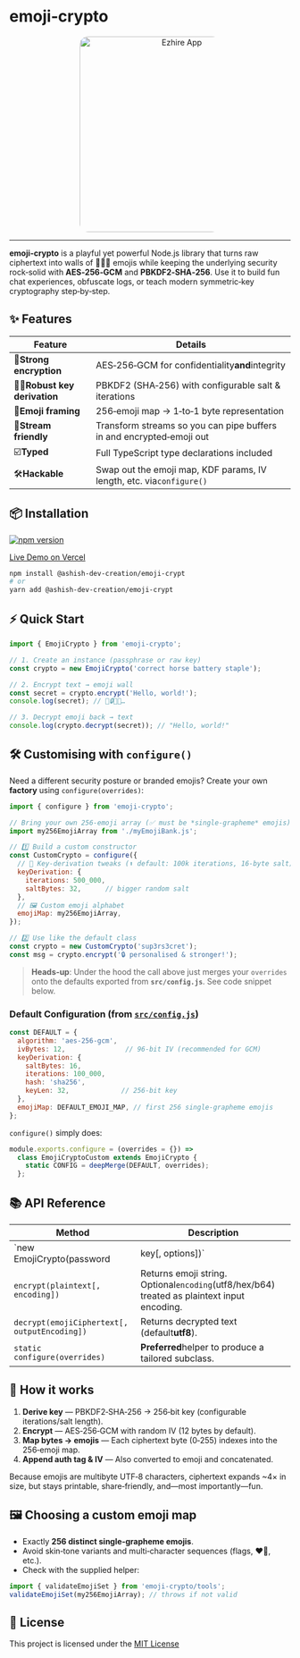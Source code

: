 # emoji‑crypto

<div align="center" >
  <img src="https://res.cloudinary.com/diyncva2v/image/upload/v1753081544/ygulghdwsx0zxooo1liv.png" target="_blank" alt="Ezhire App" style="max-width: 50%; height: 350px; border-radius: 15px;" />
</div>

---

**emoji‑crypto** is a playful yet powerful Node.js library that turns raw ciphertext into walls of 📙😃🔑 emojis while keeping the underlying security rock‑solid with **AES‑256‑GCM** and **PBKDF2‑SHA‑256**. Use it to build fun chat experiences, obfuscate logs, or teach modern symmetric‑key cryptography step‑by‑step.

## ✨ Features


| Feature                             | Details                                                               |
| ----------------------------------- | --------------------------------------------------------------------- |
| 🔐**Strong encryption**             | AES‑256‑GCM for confidentiality**and**integrity                     |
| 🏋️‍♀️**Robust key derivation** | PBKDF2 (SHA‑256) with configurable salt & iterations                 |
| 🧩**Emoji framing**                 | 256‑emoji map → 1‑to‑1 byte representation                        |
| 🚀**Stream friendly**               | Transform streams so you can pipe buffers in and encrypted‑emoji out |
| ☑️**Typed**                       | Full TypeScript type declarations included                            |
| 🛠**Hackable**                      | Swap out the emoji map, KDF params, IV length, etc. via`configure()`  |

## 📦 Installation

[![npm version](https://badge.fury.io/js/%40ashish-dev-creation%2Femoji-crypt.svg)](https://www.npmjs.com/package/@ashish-dev-creation/emoji-crypt)

[Live Demo on Vercel](https://demo-emoji-crypt.vercel.app/)

```bash
npm install @ashish-dev-creation/emoji-crypt
# or
yarn add @ashish-dev-creation/emoji-crypt
```

## ⚡ Quick Start

```js
import { EmojiCrypto } from 'emoji-crypto';

// 1. Create an instance (passphrase or raw key)
const crypto = new EmojiCrypto('correct horse battery staple');

// 2. Encrypt text → emoji wall
const secret = crypto.encrypt('Hello, world!');
console.log(secret); // 🥳🔒🤖🌟…

// 3. Decrypt emoji back → text
console.log(crypto.decrypt(secret)); // "Hello, world!"
```

## 🛠 Customising with `configure()`

Need a different security posture or branded emojis? Create your own **factory** using `configure(overrides)`:

```js
import { configure } from 'emoji-crypto';

// Bring your own 256‑emoji array (✅ must be *single‑grapheme* emojis)
import my256EmojiArray from './myEmojiBank.js';

// 1️⃣ Build a custom constructor
const CustomCrypto = configure({
  // 🔑 Key‑derivation tweaks (⬆️ default: 100k iterations, 16‑byte salt)
  keyDerivation: {
    iterations: 500_000,
    saltBytes: 32,      // bigger random salt
  },
  // 🖼 Custom emoji alphabet
  emojiMap: my256EmojiArray,
});

// 2️⃣ Use like the default class
const crypto = new CustomCrypto('sup3rs3cret');
const msg = crypto.encrypt('🔒 personalised & stronger!');
```

> **Heads‑up**: Under the hood the call above just merges your `overrides` onto the defaults exported from **`src/config.js`**. See code snippet below.

### Default Configuration (from [`src/config.js`](https://chatgpt.com/c/src/config.js))

```js
const DEFAULT = {
  algorithm: 'aes-256-gcm',
  ivBytes: 12,               // 96‑bit IV (recommended for GCM)
  keyDerivation: {
    saltBytes: 16,
    iterations: 100_000,
    hash: 'sha256',
    keyLen: 32,             // 256‑bit key
  },
  emojiMap: DEFAULT_EMOJI_MAP, // first 256 single‑grapheme emojis
};
```

`configure()` simply does:

```js
module.exports.configure = (overrides = {}) =>
  class EmojiCryptoCustom extends EmojiCrypto {
    static CONFIG = deepMerge(DEFAULT, overrides);
  };
```

## 📚 API Reference


| Method                                       | Description                                                                                 |
| -------------------------------------------- | ------------------------------------------------------------------------------------------- |
| \`new EmojiCrypto(password                   | key[, options])\`                                                                           |
| `encrypt(plaintext[, encoding])`             | Returns emoji string. Optional`encoding`(utf8/hex/b64) treated as plaintext input encoding. |
| `decrypt(emojiCiphertext[, outputEncoding])` | Returns decrypted text (default**utf8**).                                                   |
| `static configure(overrides)`                | **Preferred**helper to produce a tailored subclass.                                         |

## 🔬 How it works

1. **Derive key** — PBKDF2‑SHA‑256 → 256‑bit key (configurable iterations/salt length).
2. **Encrypt** — AES‑256‑GCM with random IV (12 bytes by default).
3. **Map bytes → emojis** — Each ciphertext byte (0‑255) indexes into the 256‑emoji map.
4. **Append auth tag & IV** — Also converted to emoji and concatenated.

Because emojis are multibyte UTF‑8 characters, ciphertext expands \~4× in size, but stays printable, share‑friendly, and—most importantly—fun.

## 🖼 Choosing a custom emoji map

* Exactly **256 distinct single‑grapheme emojis**.
* Avoid skin‑tone variants and multi‑character sequences (flags, ❤️‍🔥, etc.).
* Check with the supplied helper:

```js
import { validateEmojiSet } from 'emoji-crypto/tools';
validateEmojiSet(my256EmojiArray); // throws if not valid
```

## 📝 License

This project is licensed under the [MIT License](https://github.com/ashish13377/emoji-crypto?tab=MIT-1-ov-file)
